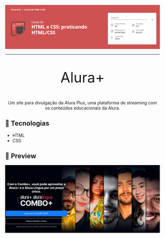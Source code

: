 
<p align="center"> <img src="./assets/images/curso_praticando_html_css.png" alt="HTML e CSS: praticando HTML e CSS"> </p>

<hr>

<div align="center">

<p style="font:bold;font-size:46px;">Alura+</p>
<p>Um site para divulgação da Alura Plus, uma plataforma de streaming com os conteúdos educacionais da Alura.</p>
</div>

## 🧠 Tecnologias
* HTML
* CSS

## 📌 Preview
![Screenshot da tela inicial do Alura Plus](./assets/images/preview_alura+.png)
